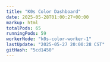 ```yaml
---
title: "K0s Color Dashboard"
date: 2025-05-28T01:00:27+00:00
markup: html
totalPods: 65
runningPods: 59
workerNode: "k0s-color-worker-1"
lastUpdate: "2025-05-27 20:00:28 CST"
gitHash: "5cd1450"
---
```


<!-- This content is dynamically updated by the CronJob -->
<!-- The dashboard UI is rendered by Hugo templates and CSS/JS files -->
